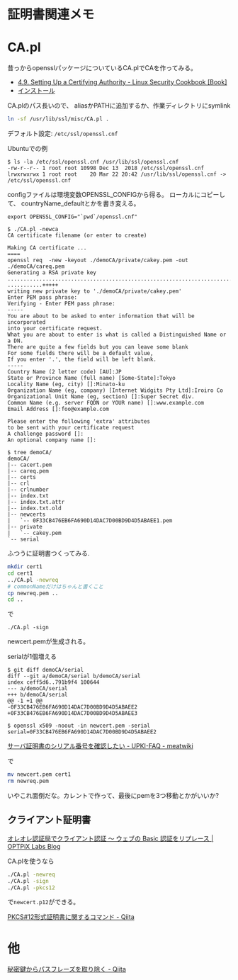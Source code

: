 # 証明書関連メモ

# CA.pl

昔っからopensslパッケージについているCA.plでCAを作ってみる。

- [4\.9\. Setting Up a Certifying Authority \- Linux Security Cookbook \[Book\]](https://www.oreilly.com/library/view/linux-security-cookbook/0596003919/ch04s09.html)
- [インストール](http://archive.linux.or.jp/JF/JFdocs/SSL-Certificates-HOWTO/x129.html)

CA.plのパス長いので、
aliasかPATHに追加するか、作業ディレクトリにsymlink
```sh
ln -sf /usr/lib/ssl/misc/CA.pl .
```

デフォルト設定: `/etc/ssl/openssl.cnf`

Ubuntuでの例
```
$ ls -la /etc/ssl/openssl.cnf /usr/lib/ssl/openssl.cnf
-rw-r--r-- 1 root root 10998 Dec 13  2018 /etc/ssl/openssl.cnf
lrwxrwxrwx 1 root root    20 Mar 22 20:42 /usr/lib/ssl/openssl.cnf -> /etc/ssl/openssl.cnf
```

configファイルは環境変数OPENSSL_CONFIGから得る。
ローカルにコピーして、
countryName_defaultとかを書き変える。

```
export OPENSSL_CONFIG="`pwd`/openssl.cnf"
```

```
$ ./CA.pl -newca
CA certificate filename (or enter to create)

Making CA certificate ...
====
openssl req  -new -keyout ./demoCA/private/cakey.pem -out ./demoCA/careq.pem
Generating a RSA private key
......................................................................................+++++
...........+++++
writing new private key to './demoCA/private/cakey.pem'
Enter PEM pass phrase:
Verifying - Enter PEM pass phrase:
-----
You are about to be asked to enter information that will be incorporated
into your certificate request.
What you are about to enter is what is called a Distinguished Name or a DN.
There are quite a few fields but you can leave some blank
For some fields there will be a default value,
If you enter '.', the field will be left blank.
-----
Country Name (2 letter code) [AU]:JP
State or Province Name (full name) [Some-State]:Tokyo
Locality Name (eg, city) []:Minato-ku
Organization Name (eg, company) [Internet Widgits Pty Ltd]:Iroiro Co
Organizational Unit Name (eg, section) []:Super Secret div.
Common Name (e.g. server FQDN or YOUR name) []:www.example.com
Email Address []:foo@example.com

Please enter the following 'extra' attributes
to be sent with your certificate request
A challenge password []:
An optional company name []:
```


```
$ tree demoCA/
demoCA/
|-- cacert.pem
|-- careq.pem
|-- certs
|-- crl
|-- crlnumber
|-- index.txt
|-- index.txt.attr
|-- index.txt.old
|-- newcerts
|   `-- 0F33CB476EB6FA690D14DAC7D00BD9D4D5ABAEE1.pem
|-- private
|   `-- cakey.pem
`-- serial
```

ふつうに証明書つくってみる.

```sh
mkdir cert1
cd cert1
../CA.pl -newreq
# commonNameだけはちゃんと書くこと
cp newreq.pem ..
cd ..
```

で
```
./CA.pl -sign
```
newcert.pemが生成される。




serialが1個増える
```
$ git diff demoCA/serial
diff --git a/demoCA/serial b/demoCA/serial
index ceff5d6..791b9f4 100644
--- a/demoCA/serial
+++ b/demoCA/serial
@@ -1 +1 @@
-0F33CB476EB6FA690D14DAC7D00BD9D4D5ABAEE2
+0F33CB476EB6FA690D14DAC7D00BD9D4D5ABAEE3

$ openssl x509 -noout -in newcert.pem -serial
serial=0F33CB476EB6FA690D14DAC7D00BD9D4D5ABAEE2
```
[サーバ証明書のシリアル番号を確認したい - UPKI-FAQ - meatwiki](https://meatwiki.nii.ac.jp/confluence/pages/viewpage.action?pageId=67622450)


で
```sh
mv newcert.pem cert1
rm newreq.pem
```

いやこれ面倒だな。カレントで作って、最後にpemを3つ移動とかがいいか?


## クライアント証明書

[オレオレ認証局でクライアント認証 ～ ウェブの Basic 認証をリプレース \| OPTPiX Labs Blog](https://www.webtech.co.jp/blog/optpix_labs/server/1780/)


CA.plを使うなら
```sh
./CA.pl -newreq
./CA.pl -sign
./CA.pl -pkcs12
```
で`newcert.p12`ができる。


[PKCS#12形式証明書に関するコマンド - Qiita](https://qiita.com/niko-pado/items/c864ca5b9b22ccaeb0ec)

# 他

[秘密鍵からパスフレーズを取り除く - Qiita](https://qiita.com/kadoppe/items/0c289244a3a7286b3d75)